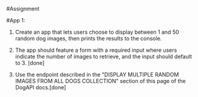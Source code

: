 #Assignment

#App 1:

1. Create an app that lets users choose to display between 1 and 50 random dog images, then prints the results to the console.

2. The app should feature a form with a required input where users indicate the number of images to retrieve, and the input should default to 3. [done]

3. Use the endpoint described in the "DISPLAY MULTIPLE RANDOM IMAGES FROM ALL DOGS COLLECTION" section of this page of the DogAPI docs.[done]

